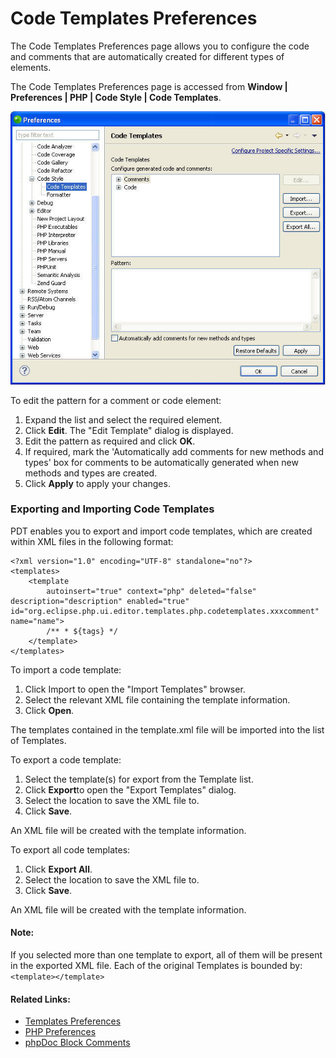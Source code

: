 # Code Templates Preferences

<!--context:code_templates_preferences-->

The Code Templates Preferences page allows you to configure the code and comments that are automatically created for different types of elements.

The Code Templates Preferences page is accessed from **Window | Preferences | PHP | Code Style | Code Templates**.

![code_templates_preferences.jpg](images/code_templates_preferences.jpg "code_templates_preferences.jpg")

<!--ref-start-->

To edit the pattern for a comment or code element:

 1. Expand the list and select the required element.
 2. Click **Edit**.  The "Edit Template" dialog is displayed.
 3. Edit the pattern as required and click **OK**.
 4. If required, mark the 'Automatically add comments for new methods and types' box for comments to be automatically generated when new methods and types are created.
 5. Click **Apply** to apply your changes.

<!--ref-end-->

### Exporting and Importing Code Templates

PDT enables you to export and import code templates, which are created within XML files in the following format:


    <?xml version="1.0" encoding="UTF-8" standalone="no"?>
    <templates>
        <template
            autoinsert="true" context="php" deleted="false" description="description" enabled="true" id="org.eclipse.php.ui.editor.templates.php.codetemplates.xxxcomment" name="name">
            /** * ${tags} */
        </template>
    </templates>

<!--ref-start-->

To import a code template:

 1. Click Import to open the "Import Templates" browser.
 2. Select the relevant XML file containing the template information.
 3. Click **Open**.

The templates contained in the template.xml file will be imported into the list of Templates.

<!--ref-end-->

<!--ref-start-->

To export a code template:

 1. Select the template(s) for export from the Template list.
 2. Click **Export**to open the "Export Templates" dialog.
 3. Select the location to save the XML file to.
 4. Click **Save**.

An XML file will be created with the template information.

<!--ref-end-->

<!--ref-start-->

To export all code templates:

 1. Click **Export All**.
 2. Select the location to save the XML file to.
 3. Click **Save**.

An XML file will be created with the template information.

<!--ref-end-->

<!--note-start-->

#### Note:

If you selected more than one template to export, all of them will be present in the exported XML file. Each of the original Templates is bounded by: `<template></template>`

<!--note-end-->

<!--links-start-->

#### Related Links:

 * [Templates Preferences](../../../032-reference/032-preferences/040-editor/064-templates.md)
 * [PHP Preferences](../../../032-reference/032-preferences/000-index.md)
 * [phpDoc Block Comments](../../../016-concepts/064-commenting_code/008-phpdoc_comments.md)

<!--links-end-->
